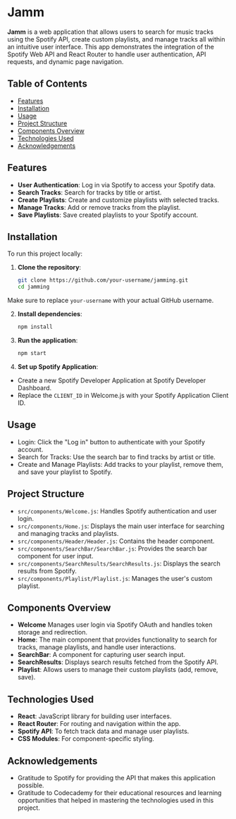 # Jamm

**Jamm** is a web application that allows users to search for music tracks using the Spotify API, create custom playlists, and manage tracks all within an intuitive user interface. This app demonstrates the integration of the Spotify Web API and React Router to handle user authentication, API requests, and dynamic page navigation.

## Table of Contents

- [Features](#features)
- [Installation](#installation)
- [Usage](#usage)
- [Project Structure](#project-structure)
- [Components Overview](#components-overview)
- [Technologies Used](#technologies-used)
- [Acknowledgements](#acknowledgements)


## Features

- **User Authentication**: Log in via Spotify to access your Spotify data.
- **Search Tracks**: Search for tracks by title or artist.
- **Create Playlists**: Create and customize playlists with selected tracks.
- **Manage Tracks**: Add or remove tracks from the playlist.
- **Save Playlists**: Save created playlists to your Spotify account.


## Installation

To run this project locally:

1. **Clone the repository**:

   ```bash
   git clone https://github.com/your-username/jamming.git
   cd jamming

  Make sure to replace `your-username` with your actual GitHub username.
  
2. **Install dependencies**:

   ```bash
   npm install

3. **Run the application**:

   ```bash
   npm start

4. **Set up Spotify Application**:

- Create a new Spotify Developer Application at Spotify Developer Dashboard.
- Replace the `CLIENT_ID` in Welcome.js with your Spotify Application Client ID.


## Usage

- Login: Click the "Log in" button to authenticate with your Spotify account.
- Search for Tracks: Use the search bar to find tracks by artist or title.
- Create and Manage Playlists: Add tracks to your playlist, remove them, and save your playlist to Spotify.


## Project Structure
- `src/components/Welcome.js`: Handles Spotify authentication and user login.
- `src/components/Home.js`: Displays the main user interface for searching and managing tracks and playlists.
- `src/components/Header/Header.js`: Contains the header component.
- `src/components/SearchBar/SearchBar.js`: Provides the search bar component for user input.
- `src/components/SearchResults/SearchResults.js`: Displays the search results from Spotify.
- `src/components/Playlist/Playlist.js`: Manages the user's custom playlist.


## Components Overview

- **Welcome** Manages user login via Spotify OAuth and handles token storage and redirection.
- **Home**: The main component that provides functionality to search for tracks, manage playlists, and handle user interactions.
- **SearchBar**: A component for capturing user search input.
- **SearchResults**: Displays search results fetched from the Spotify API.
- **Playlist**: Allows users to manage their custom playlists (add, remove, save).

## Technologies Used

- **React**: JavaScript library for building user interfaces.
- **React Router**: For routing and navigation within the app.
- **Spotify API**: To fetch track data and manage user playlists.
- **CSS Modules**: For component-specific styling.

## Acknowledgements
- Gratitude to Spotify for providing the API that makes this application possible.
- Gratitude to Codecademy for their educational resources and learning opportunities that helped in mastering the technologies used in this project. 
